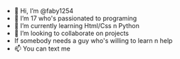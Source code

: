 - 👋 Hi, I’m @faby1254
- 👀 I’m 17 who's passionated to programing  
- 🌱 I’m currently learning Html/Css n Python
- 💞️ I’m looking to collaborate on projects 
- If somebody needs a guy who's willing to learn n help
- 📫 You can text me

<!---
faby1254/faby1254 is a ✨ special ✨ repository because its `README.md` (this file) appears on your GitHub profile.
You can click the Preview link to take a look at your changes.
--->
